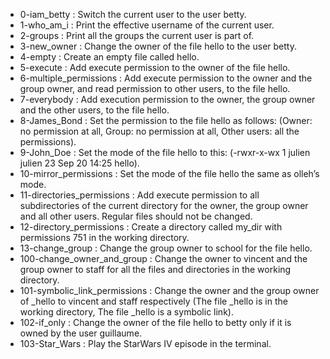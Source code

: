 - 0-iam_betty : Switch the current user to the user betty.
- 1-who_am_i : Print the effective username of the current user.
- 2-groups : Print all the groups the current user is part of.
- 3-new_owner : Change the owner of the file hello to the user betty.
- 4-empty : Create an empty file called hello.
- 5-execute : Add execute permission to the owner of the file hello.
- 6-multiple_permissions : Add execute permission to the owner and the group owner, and read permission to other users, to the file hello.
- 7-everybody : Add execution permission to the owner, the group owner and the other users, to the file hello.
- 8-James_Bond : Set the permission to the file hello as follows: (Owner: no permission at all, Group: no permission at all, Other users: all the permissions).
- 9-John_Doe : Set the mode of the file hello to this: (-rwxr-x-wx 1 julien julien 23 Sep 20 14:25 hello).
- 10-mirror_permissions : Set the mode of the file hello the same as olleh’s mode.
- 11-directories_permissions : Add execute permission to all subdirectories of the current directory for the owner, the group owner and all other users. Regular files should not be changed.
- 12-directory_permissions : Create a directory called my_dir with permissions 751 in the working directory.
- 13-change_group : Change the group owner to school for the file hello.
- 100-change_owner_and_group : Change the owner to vincent and the group owner to staff for all the files and directories in the working directory.
- 101-symbolic_link_permissions : Change the owner and the group owner of _hello to vincent and staff respectively (The file _hello is in the working directory, The file _hello is a symbolic link).
- 102-if_only : Change the owner of the file hello to betty only if it is owned by the user guillaume.
- 103-Star_Wars : Play the StarWars IV episode in the terminal.
